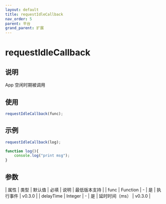 ```yaml
---
layout: default
title: requestIdleCallback
nav_order: 5
parent: 平台
grand_parent: 扩展
---
```


# requestIdleCallback
## 说明
App 空闲时期被调用

## 使用
```javascript
requestIdleCallback(func);
```

## 示例
```javascript
requestIdleCallback(log);

function log(){
    console.log("print msg");
}
```

## 参数

| 属性 | 类型 | 默认值 | 必填 | 说明 | 最低版本支持 |
| func | Function | - | 是 | 执行事件 | v0.3.0 |
| delayTime | Integer | - | 是 | 延时时间（ms） | v0.3.0 |
